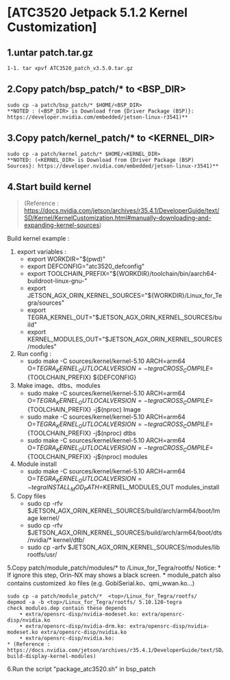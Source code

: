 # **[ATC3520 Jetpack 5.1.2 Kernel Customization]**

## 1.untar patch.tar.gz
	1-1. tar xpvf ATC3520_patch_v3.5.0.tar.gz
	
## 2.Copy patch/bsp_patch/* to <BSP_DIR>
    sudo cp -a patch/bsp_patch/* $HOME/<BSP_DIR>
    **NOTED : (<BSP_DIR> is Download from {Driver Package (BSP)}: https://developer.nvidia.com/embedded/jetson-linux-r3541)**

## 3.Copy patch/kernel_patch/* to <KERNEL_DIR>
	sudo cp -a patch/kernel_patch/* $HOME/<KERNEL_DIR>
	**NOTED: (<KERNEL_DIR> is Download from {Driver Package (BSP) Sources}: https://developer.nvidia.com/embedded/jetson-linux-r3541)**

## 4.Start build kernel
> (Reference : https://docs.nvidia.com/jetson/archives/r35.4.1/DeveloperGuide/text/SD/Kernel/KernelCustomization.html#manually-downloading-and-expanding-kernel-sources)

Build kernel example :
1. export variables : 
   - export WORKDIR="$(pwd)"
   - export DEFCONFIG="atc3520_defconfig"
   - export TOOLCHAIN_PREFIX="${WORKDIR}/toolchain/bin/aarch64-buildroot-linux-gnu-"
   - export JETSON_AGX_ORIN_KERNEL_SOURCES="${WORKDIR}/Linux_for_Tegra/sources"
   - export TEGRA_KERNEL_OUT="$JETSON_AGX_ORIN_KERNEL_SOURCES/build"
   - export KERNEL_MODULES_OUT="$JETSON_AGX_ORIN_KERNEL_SOURCES/modules"
2. Run config :
   - sudo make -C sources/kernel/kernel-5.10 ARCH=arm64 O=$TEGRA_KERNEL_OUT LOCALVERSION=-tegra CROSS_COMPILE=${TOOLCHAIN_PREFIX} ${DEFCONFIG}
3. Make image、dtbs、modules
   - sudo make -C sources/kernel/kernel-5.10 ARCH=arm64 O=$TEGRA_KERNEL_OUT LOCALVERSION=-tegra CROSS_COMPILE=${TOOLCHAIN_PREFIX} -j$(nproc) Image
   - sudo make -C sources/kernel/kernel-5.10 ARCH=arm64 O=$TEGRA_KERNEL_OUT LOCALVERSION=-tegra CROSS_COMPILE=${TOOLCHAIN_PREFIX} -j$(nproc) dtbs
   - sudo make -C sources/kernel/kernel-5.10 ARCH=arm64 O=$TEGRA_KERNEL_OUT LOCALVERSION=-tegra CROSS_COMPILE=${TOOLCHAIN_PREFIX} -j$(nproc) modules
4. Module install
   - sudo make -C sources/kernel/kernel-5.10 ARCH=arm64 O=$TEGRA_KERNEL_OUT LOCALVERSION=-tegra INSTALL_MOD_PATH=$KERNEL_MODULES_OUT modules_install
7. Copy files
   - sudo cp -rfv $JETSON_AGX_ORIN_KERNEL_SOURCES/build/arch/arm64/boot/Image kernel/
   - sudo cp -rfv $JETSON_AGX_ORIN_KERNEL_SOURCES/build/arch/arm64/boot/dts/nvidia/* kernel/dtb/
   - sudo cp -arfv $JETSON_AGX_ORIN_KERNEL_SOURCES/modules/lib rootfs/usr/
	
5.Copy patch/module_patch/modules/* to <top>/Linux_for_Tegra/rootfs/
	Notice:
		* If ignore this step, Orin-NX may shows a black screen.
		* module_patch also contains customized .ko files (e.g. GobiSerial.ko、qmi_wwan.ko...)

	sudo cp -a patch/module_patch/*  <top>/Linux_for_Tegra/rootfs/
	depmod -a -b <top>/Linux_for_Tegra/rootfs/ 5.10.120-tegra
	check modules.dep contain these depends
		• extra/opensrc-disp/nvidia-modeset.ko: extra/opensrc-disp/nvidia.ko
		• extra/opensrc-disp/nvidia-drm.ko: extra/opensrc-disp/nvidia-modeset.ko extra/opensrc-disp/nvidia.ko
		• extra/opensrc-disp/nvidia.ko:
	* (Reference : https://docs.nvidia.com/jetson/archives/r35.4.1/DeveloperGuide/text/SD/Kernel/KernelCustomization.html#to-build-display-kernel-modules)
	
6.Run the script "package_atc3520.sh" in bsp_patch 
